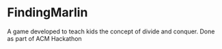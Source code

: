 # FindingMarlin
A game developed to teach kids the concept of divide and conquer. Done as part of ACM Hackathon
